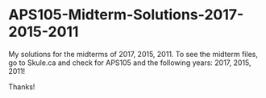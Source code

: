 # APS105-Midterm-Solutions-2017-2015-2011
My solutions for the midterms of 2017, 2015, 2011.
To see the midterm files, go to Skule.ca and check for APS105 and the following years: 2017, 2015, 2011!

Thanks!
